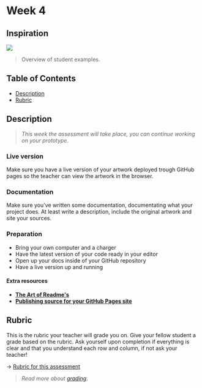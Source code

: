 # Week 4

## Inspiration

[![][inspiration-cover]][inspiration-link]

> Overview of student examples.

## Table of Contents

*   [Description](#description)
*   [Rubric](#rubric)

## Description

> _This week the assessment will take place, you can continue working on your prototype_.

### Live version

Make sure you have a live version of your artwork deployed trough GitHub pages so the teacher can view the artwork in the browser.

### Documentation

Make sure you've written some documentation, documentating what your project does. At least write a description, include the original artwork and site your sources.

### Preparation

* Bring your own computer and a charger
* Have the latest version of your code ready in your editor
* Open up your docs inside of your GitHub repository
* Have a live version up and running

#### Extra resources
* [**The Art of Readme's**][readme]
* [**Publishing source for your GitHub Pages site**][pages]

## Rubric

This is the rubric your teacher will grade you on. Give your fellow student a grade based on the rubric. Ask yourself upon completion if everything is clear and that you understand each row and column, if not ask your teacher!

→ [Rubric for this assessment](https://docs.google.com/spreadsheets/d/1tJksflVrCKfbu8bOLd41ELUN0DdsY6vw80DDgg_Nres/edit?usp=sharing)

> _Read more about [grading](/grading.md)_.

[inspiration-cover]: /assets/student-overview.png
[inspiration-link]: https://github.com/cmda-minor-vid/web-animation-19-20/blob/master/examples.md
[pages]: https://help.github.com/en/github/working-with-github-pages/configuring-a-publishing-source-for-your-github-pages-site
[readme]: https://github.com/noffle/art-of-readme
